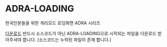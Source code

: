 # ADRA-LOADING
한국인분들을 위한 게리모드 로딩화면 ADRA 시리즈

[다운로드](./releases) 반드시 소스코드가 아닌 ADRA-LOADING으로 시작되는 파일을 다운로드 받아주셔야 합니다. (소스코드는 누락된 파일이 존재 합니다.)
